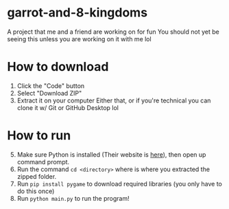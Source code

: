 # garrot-and-8-kingdoms
A project that me and a friend are working on for fun
You should not yet be seeing this unless you are working on it with me lol

# How to download
1. Click the "Code" button
2. Select "Download ZIP"
3. Extract it on your computer
Either that, or if you're technical you can clone it w/ Git or GitHub Desktop lol

# How to run
5. Make sure Python is installed (Their website is [here](https://www.python.org/)), then open up command prompt.
6. Run the command `cd <directory>` where <directory> is where you extracted the zipped folder.
7. Run `pip install pygame` to download required libraries (you only have to do this once)
8. Run `python main.py` to run the program!
